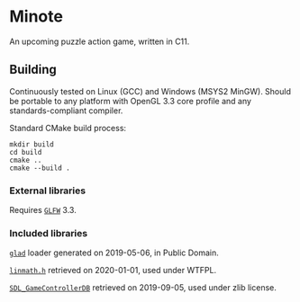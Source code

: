 # Minote
An upcoming puzzle action game, written in C11.

## Building
Continuously tested on Linux (GCC) and Windows (MSYS2 MinGW). Should be
portable to any platform with OpenGL 3.3 core profile and any
standards-compliant compiler.

Standard CMake build process:
```
mkdir build
cd build
cmake ..
cmake --build .
```

### External libraries
Requires [`GLFW`](https://www.glfw.org/) 3.3.

### Included libraries
[`glad`](https://glad.dav1d.de/) loader generated on 2019-05-06, in
Public Domain.

[`linmath.h`](https://github.com/datenwolf/linmath.h) retrieved on
2020-01-01, used under WTFPL.

[`SDL_GameControllerDB`](https://github.com/gabomdq/SDL_GameControllerDB)
retrieved on 2019-09-05, used under zlib license.

